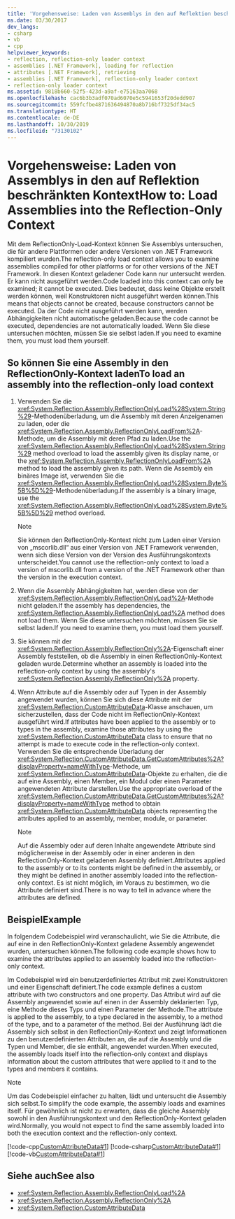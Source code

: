 ```yaml
---
title: 'Vorgehensweise: Laden von Assemblys in den auf Reflektion beschränkten Kontext'
ms.date: 03/30/2017
dev_langs:
- csharp
- vb
- cpp
helpviewer_keywords:
- reflection, reflection-only loader context
- assemblies [.NET Framework], loading for reflection
- attributes [.NET Framework], retrieving
- assemblies [.NET Framework], reflection-only loader context
- reflection-only loader context
ms.assetid: 9818b660-52f5-423d-a9af-e75163aa7068
ms.openlocfilehash: cac6b3b3adf070ad6070e5c5941653f20dedd907
ms.sourcegitcommit: 559fcfbe4871636494870a8b716bf7325df34ac5
ms.translationtype: HT
ms.contentlocale: de-DE
ms.lasthandoff: 10/30/2019
ms.locfileid: "73130102"
---
```

# <a name="how-to-load-assemblies-into-the-reflection-only-context"></a><span data-ttu-id="935dd-102">Vorgehensweise: Laden von Assemblys in den auf Reflektion beschränkten Kontext</span><span class="sxs-lookup"><span data-stu-id="935dd-102">How to: Load Assemblies into the Reflection-Only Context</span></span>

<span data-ttu-id="935dd-103">Mit dem ReflectionOnly-Load-Kontext können Sie Assemblys untersuchen, die für andere Plattformen oder andere Versionen von .NET Framework kompiliert wurden.</span><span class="sxs-lookup"><span data-stu-id="935dd-103">The reflection-only load context allows you to examine assemblies compiled for other platforms or for other versions of the .NET Framework.</span></span> <span data-ttu-id="935dd-104">In diesen Kontext geladener Code kann nur untersucht werden. Er kann nicht ausgeführt werden.</span><span class="sxs-lookup"><span data-stu-id="935dd-104">Code loaded into this context can only be examined; it cannot be executed.</span></span> <span data-ttu-id="935dd-105">Dies bedeutet, dass keine Objekte erstellt werden können, weil Konstruktoren nicht ausgeführt werden können.</span><span class="sxs-lookup"><span data-stu-id="935dd-105">This means that objects cannot be created, because constructors cannot be executed.</span></span> <span data-ttu-id="935dd-106">Da der Code nicht ausgeführt werden kann, werden Abhängigkeiten nicht automatische geladen.</span><span class="sxs-lookup"><span data-stu-id="935dd-106">Because the code cannot be executed, dependencies are not automatically loaded.</span></span> <span data-ttu-id="935dd-107">Wenn Sie diese untersuchen möchten, müssen Sie sie selbst laden.</span><span class="sxs-lookup"><span data-stu-id="935dd-107">If you need to examine them, you must load them yourself.</span></span>

## <a name="to-load-an-assembly-into-the-reflection-only-load-context"></a><span data-ttu-id="935dd-108">So können Sie eine Assembly in den ReflectionOnly-Kontext laden</span><span class="sxs-lookup"><span data-stu-id="935dd-108">To load an assembly into the reflection-only load context</span></span>

1. <span data-ttu-id="935dd-109">Verwenden Sie die <xref:System.Reflection.Assembly.ReflectionOnlyLoad%28System.String%29>-Methodenüberladung, um die Assembly mit deren Anzeigenamen zu laden, oder die <xref:System.Reflection.Assembly.ReflectionOnlyLoadFrom%2A>-Methode, um die Assembly mit deren Pfad zu laden.</span><span class="sxs-lookup"><span data-stu-id="935dd-109">Use the <xref:System.Reflection.Assembly.ReflectionOnlyLoad%28System.String%29> method overload to load the assembly given its display name, or the <xref:System.Reflection.Assembly.ReflectionOnlyLoadFrom%2A> method to load the assembly given its path.</span></span> <span data-ttu-id="935dd-110">Wenn die Assembly ein binäres Image ist, verwenden Sie die <xref:System.Reflection.Assembly.ReflectionOnlyLoad%28System.Byte%5B%5D%29>-Methodenüberladung.</span><span class="sxs-lookup"><span data-stu-id="935dd-110">If the assembly is a binary image, use the <xref:System.Reflection.Assembly.ReflectionOnlyLoad%28System.Byte%5B%5D%29> method overload.</span></span>

    > [!NOTE]
    > <span data-ttu-id="935dd-111">Sie können den ReflectionOnly-Kontext nicht zum Laden einer Version von „mscorlib.dll“ aus einer Version von .NET Framework verwenden, wenn sich diese Version von der Version des Ausführungskontexts unterscheidet.</span><span class="sxs-lookup"><span data-stu-id="935dd-111">You cannot use the reflection-only context to load a version of mscorlib.dll from a version of the .NET Framework other than the version in the execution context.</span></span>

2. <span data-ttu-id="935dd-112">Wenn die Assembly Abhängigkeiten hat, werden diese von der <xref:System.Reflection.Assembly.ReflectionOnlyLoad%2A>-Methode nicht geladen.</span><span class="sxs-lookup"><span data-stu-id="935dd-112">If the assembly has dependencies, the <xref:System.Reflection.Assembly.ReflectionOnlyLoad%2A> method does not load them.</span></span> <span data-ttu-id="935dd-113">Wenn Sie diese untersuchen möchten, müssen Sie sie selbst laden.</span><span class="sxs-lookup"><span data-stu-id="935dd-113">If you need to examine them, you must load them yourself.</span></span>

3. <span data-ttu-id="935dd-114">Sie können mit der <xref:System.Reflection.Assembly.ReflectionOnly%2A>-Eigenschaft einer Assembly feststellen, ob die Assembly in einen ReflectionOnly-Kontext geladen wurde.</span><span class="sxs-lookup"><span data-stu-id="935dd-114">Determine whether an assembly is loaded into the reflection-only context by using the assembly's <xref:System.Reflection.Assembly.ReflectionOnly%2A> property.</span></span>

4. <span data-ttu-id="935dd-115">Wenn Attribute auf die Assembly oder auf Typen in der Assembly angewendet wurden, können Sie sich diese Attribute mit der <xref:System.Reflection.CustomAttributeData>-Klasse anschauen, um sicherzustellen, dass der Code nicht im ReflectionOnly-Kontext ausgeführt wird.</span><span class="sxs-lookup"><span data-stu-id="935dd-115">If attributes have been applied to the assembly or to types in the assembly, examine those attributes by using the <xref:System.Reflection.CustomAttributeData> class to ensure that no attempt is made to execute code in the reflection-only context.</span></span> <span data-ttu-id="935dd-116">Verwenden Sie die entsprechende Überladung der <xref:System.Reflection.CustomAttributeData.GetCustomAttributes%2A?displayProperty=nameWithType>-Methode, um <xref:System.Reflection.CustomAttributeData>-Objekte zu erhalten, die die auf eine Assembly, einen Member, ein Modul oder einen Parameter angewendeten Attribute darstellen.</span><span class="sxs-lookup"><span data-stu-id="935dd-116">Use the appropriate overload of the <xref:System.Reflection.CustomAttributeData.GetCustomAttributes%2A?displayProperty=nameWithType> method to obtain <xref:System.Reflection.CustomAttributeData> objects representing the attributes applied to an assembly, member, module, or parameter.</span></span>

    > [!NOTE]
    > <span data-ttu-id="935dd-117">Auf die Assembly oder auf deren Inhalte angewendete Attribute sind möglicherweise in der Assembly oder in einer anderen in den ReflectionOnly-Kontext geladenen Assembly definiert.</span><span class="sxs-lookup"><span data-stu-id="935dd-117">Attributes applied to the assembly or to its contents might be defined in the assembly, or they might be defined in another assembly loaded into the reflection-only context.</span></span> <span data-ttu-id="935dd-118">Es ist nicht möglich, im Voraus zu bestimmen, wo die Attribute definiert sind.</span><span class="sxs-lookup"><span data-stu-id="935dd-118">There is no way to tell in advance where the attributes are defined.</span></span>

## <a name="example"></a><span data-ttu-id="935dd-119">Beispiel</span><span class="sxs-lookup"><span data-stu-id="935dd-119">Example</span></span>

<span data-ttu-id="935dd-120">In folgendem Codebeispiel wird veranschaulicht, wie Sie die Attribute, die auf eine in den ReflectionOnly-Kontext geladene Assembly angewendet wurden, untersuchen können.</span><span class="sxs-lookup"><span data-stu-id="935dd-120">The following code example shows how to examine the attributes applied to an assembly loaded into the reflection-only context.</span></span>

<span data-ttu-id="935dd-121">Im Codebeispiel wird ein benutzerdefiniertes Attribut mit zwei Konstruktoren und einer Eigenschaft definiert.</span><span class="sxs-lookup"><span data-stu-id="935dd-121">The code example defines a custom attribute with two constructors and one property.</span></span> <span data-ttu-id="935dd-122">Das Attribut wird auf die Assembly angewendet sowie auf einen in der Assembly deklarierten Typ, eine Methode dieses Typs und einen Parameter der Methode.</span><span class="sxs-lookup"><span data-stu-id="935dd-122">The attribute is applied to the assembly, to a type declared in the assembly, to a method of the type, and to a parameter of the method.</span></span> <span data-ttu-id="935dd-123">Bei der Ausführung lädt die Assembly sich selbst in den ReflectionOnly-Kontext und zeigt Informationen zu den benutzerdefinierten Attributen an, die auf die Assembly und die Typen und Member, die sie enthält, angewendet wurden.</span><span class="sxs-lookup"><span data-stu-id="935dd-123">When executed, the assembly loads itself into the reflection-only context and displays information about the custom attributes that were applied to it and to the types and members it contains.</span></span>

> [!NOTE]
> <span data-ttu-id="935dd-124">Um das Codebeispiel einfacher zu halten, lädt und untersucht die Assembly sich selbst.</span><span class="sxs-lookup"><span data-stu-id="935dd-124">To simplify the code example, the assembly loads and examines itself.</span></span> <span data-ttu-id="935dd-125">Für gewöhnlich ist nicht zu erwarten, dass die gleiche Assembly sowohl in den Ausführungskontext und den ReflectionOnly-Kontext geladen wird.</span><span class="sxs-lookup"><span data-stu-id="935dd-125">Normally, you would not expect to find the same assembly loaded into both the execution context and the reflection-only context.</span></span>

[!code-cpp[CustomAttributeData#1](../../../samples/snippets/cpp/VS_Snippets_CLR/CustomAttributeData/CPP/source.cpp#1)]
[!code-csharp[CustomAttributeData#1](../../../samples/snippets/csharp/VS_Snippets_CLR/CustomAttributeData/CS/source.cs#1)]
[!code-vb[CustomAttributeData#1](../../../samples/snippets/visualbasic/VS_Snippets_CLR/CustomAttributeData/VB/source.vb#1)]

## <a name="see-also"></a><span data-ttu-id="935dd-126">Siehe auch</span><span class="sxs-lookup"><span data-stu-id="935dd-126">See also</span></span>

- <xref:System.Reflection.Assembly.ReflectionOnlyLoad%2A>
- <xref:System.Reflection.Assembly.ReflectionOnly%2A>
- <xref:System.Reflection.CustomAttributeData>
